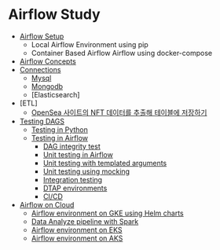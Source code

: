 # Airflow Study

- [Airflow Setup](./Setup/README.md)
  - Local Airflow Environment using pip
  - Container Based Airflow Airflow using docker-compose
- [Airflow Concepts](./Concepts/README.md)
- [Connections](./Connections/README.md)
    - [Mysql](./Connections/Mysql.md)
    - [Mongodb](./Connections/Mongodb.md)
    - [Elasticsearch]
- [ETL]
  - [OpenSea 사이트의 NFT 데이터를 추출해 테이블에 저장하기]()
- [Testing DAGS](./Test/README.md)
    - [Testing in Python]()
    - [Testing in Airflow]()
      - [DAG integrity test]()
      - [Unit testing in Airflow]()
      - [Unit testing with templated arguments]()
      - [Unit testing using mocking]()
      - [Integration testing]()
      - [DTAP environments]()
      - [CI/CD]()
- [Airflow on Cloud](./ETL_Hands_on/)
    - [Airflow environment on GKE using Helm charts](./ETL_Hands_on/GCP/README.md)
    - [Data Analyze pipeline with Spark]()
    - [Airflow environment on EKS](./ETL_Hands_on/AWS/README.md)
    - [Airflow environment on AKS](./ETL_Hands_on/AZURE/README.md)



